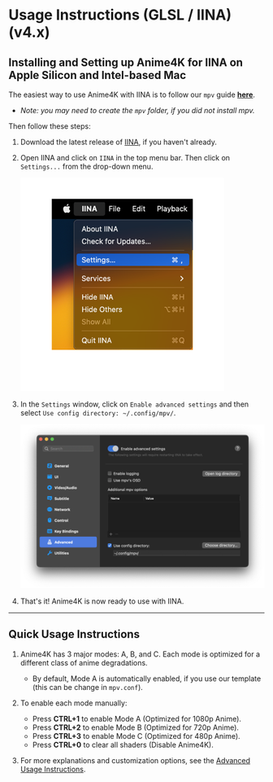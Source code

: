 # Usage Instructions (GLSL / IINA) (v4.x)

## Installing and Setting up Anime4K for IINA on Apple Silicon and Intel-based Mac

The easiest way to use Anime4K with IINA is to follow our `mpv` guide [**here**](GLSL_Instructions_Mac_MPV.md).
- *Note: you may need to create the `mpv` folder, if you did not install mpv.*

Then follow these steps:

1. Download the latest release of [IINA](https://iina.io/download/), if you haven't already.

2. Open IINA and click on `IINA` in the top menu bar. Then click on `Settings...` from the drop-down menu.
   
   <img width="400" src="Screenshots/Mac/IINA/Settings.png">

3. In the `Settings` window, click on `Enable advanced settings` and then select `Use config directory: ~/.config/mpv/`.

   <img width="800" src="Screenshots/Mac/IINA/Advanced.png">

4. That's it! Anime4K is now ready to use with IINA.

____
## Quick Usage Instructions

1. Anime4K has 3 major modes: A, B, and C. Each mode is optimized for a different class of anime degradations.
    - By default, Mode A is automatically enabled, if you use our template (this can be change in `mpv.conf`).

2. To enable each mode manually:
    - Press **CTRL+1** to enable Mode A (Optimized for 1080p Anime).
    - Press **CTRL+2** to enable Mode B (Optimized for 720p Anime).
    - Press **CTRL+3** to enable Mode C (Optimized for 480p Anime).
    - Press **CTRL+0** to clear all shaders (Disable Anime4K).
    
3. For more explanations and customization options, see the [Advanced Usage Instructions](md/GLSL_Instructions_Advanced.md#advanced-usage-instructions-glsl--mpv-v4x).
